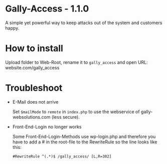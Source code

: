 # Gally-Access - 1.1.0
A simple yet powerful way to keep attacks out of the system and customers happy.

# How to install 
Upload folder to Web-Root, rename it to ```gally_access``` and open URL: website.com/gally_access


# Troubleshoot
- E-Mail does not arrive

  Set ```$mailMode``` to ```remote``` in ```index.php``` to use the webservice of gally-websolutions.com (less secure).

- Front-End-Login no longer works

  Some Front-End-Login-Methods use wp-login.php and therefore you have to add a # in the root-file to the RewriteRule so the line looks like this:
  ```
  #RewriteRule ^(.*)$ /gally_access/ [L,R=302]
  ```